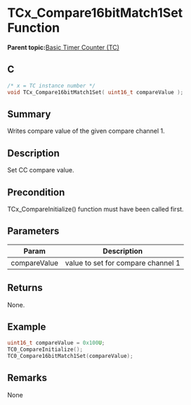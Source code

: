 # TCx\_Compare16bitMatch1Set Function

**Parent topic:**[Basic Timer Counter \(TC\)](GUID-D805E0EA-6923-41A3-A27E-5A159783D12C.md)

## C

```c
/* x = TC instance number */
void TCx_Compare16bitMatch1Set( uint16_t compareValue );
```

## Summary

Writes compare value of the given compare channel 1.

## Description

Set CC compare value.

## Precondition

TCx\_CompareInitialize\(\) function must have been called first.

## Parameters

|Param|Description|
|-----|-----------|
|compareValue|value to set for compare channel 1|

## Returns

None.

## Example

```c
uint16_t compareValue = 0x100U;
TC0_CompareInitialize();
TC0_Compare16bitMatch1Set(compareValue);
```

## Remarks

None

